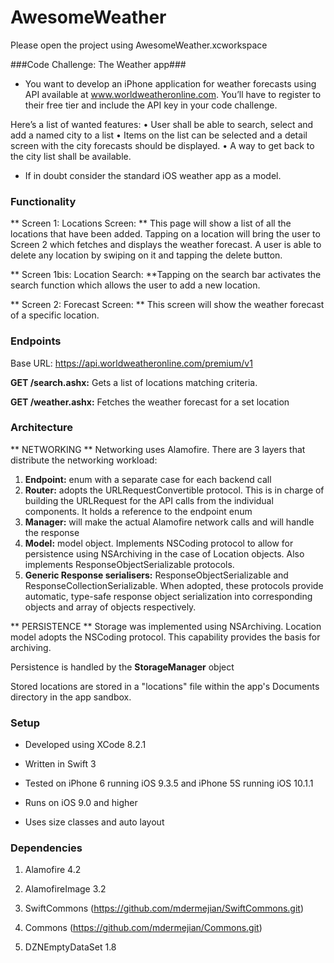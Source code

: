 # AwesomeWeather

Please open the project using AwesomeWeather.xcworkspace

###Code Challenge: The Weather app###
* You want to develop an iPhone application for weather forecasts using API available at www.worldweatheronline.com. You’ll have to register to their free tier and include the API key in your code challenge.

Here’s a list of wanted features:
• User shall be able to search, select and add a named city to a list
• Items on the list can be selected and a detail screen with the city forecasts should be displayed. • A way to get back to the city list shall be available.

* If in doubt consider the standard iOS weather app as a model.


### Functionality ###
** Screen 1: Locations Screen: ** This page will show a list of all the locations that have been added. Tapping on a location will bring the user to Screen 2 which fetches and displays the weather forecast. 
A user is able to delete any location by swiping on it and tapping the delete button. 

** Screen 1bis: Location Search: **Tapping on the search bar activates the search function which allows the user to add a new location. 

** Screen 2: Forecast Screen: ** This screen will show the weather forecast of a specific location.


### Endpoints ###

Base URL: https://api.worldweatheronline.com/premium/v1

**GET /search.ashx:** Gets a list of locations matching criteria.

**GET /weather.ashx:** Fetches the weather forecast for a set location


### Architecture ###


** NETWORKING **
Networking uses Alamofire. There are 3 layers that distribute the networking workload:

1. **Endpoint:** enum with a separate case for each backend call
2. **Router:** adopts the URLRequestConvertible protocol. This is in charge of building the URLRequest for the API calls from the individual components. It holds a reference to the endpoint enum
3. **Manager:** will make the actual Alamofire network calls and will handle the response
4. **Model:** model object. Implements NSCoding protocol to allow for persistence using NSArchiving in the case of Location objects. Also implements ResponseObjectSerializable protocols.
5. **Generic Response serialisers:** ResponseObjectSerializable and ResponseCollectionSerializable. When adopted, these protocols provide automatic, type-safe response object serialization into corresponding objects and array of objects respectively.



** PERSISTENCE **
Storage was implemented using NSArchiving.
Location model adopts the NSCoding protocol. This capability provides the basis for archiving.

Persistence is handled by the **StorageManager** object

Stored locations are stored in a "locations" file within the app's Documents directory in the app sandbox.


### Setup ###

* Developed using XCode 8.2.1 

* Written in Swift 3

* Tested on iPhone 6 running iOS 9.3.5 and iPhone 5S running iOS 10.1.1 

* Runs on iOS 9.0 and higher 

* Uses size classes and auto layout



### Dependencies ###

1. Alamofire 4.2

2. AlamofireImage 3.2

3. SwiftCommons (https://github.com/mdermejian/SwiftCommons.git)

4. Commons (https://github.com/mdermejian/Commons.git)

5. DZNEmptyDataSet 1.8

